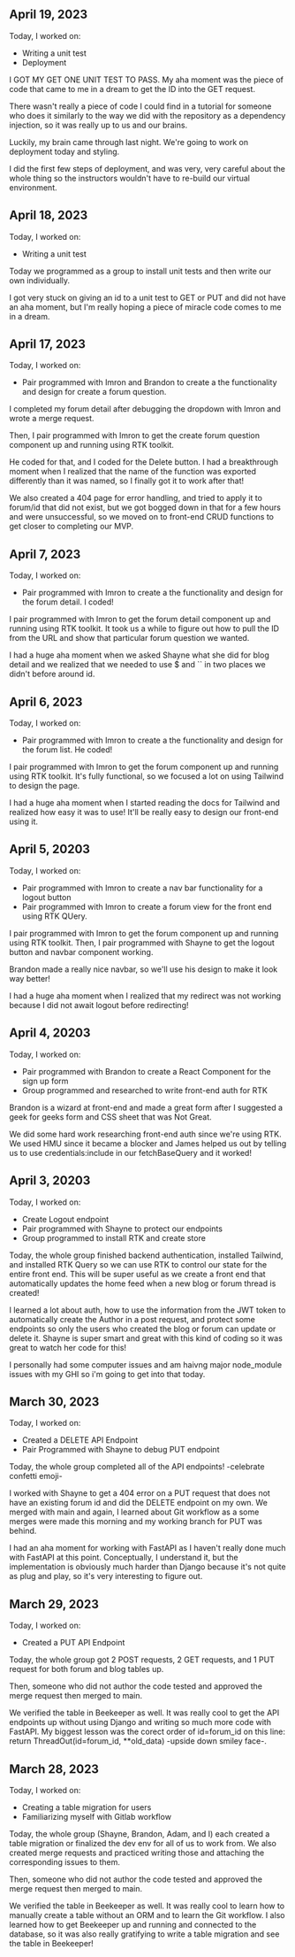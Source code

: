 ## April 19, 2023

Today, I worked on:

* Writing a unit test
* Deployment

I GOT MY GET ONE UNIT TEST TO PASS. My aha moment was the piece of code that came to me in a dream to get the ID into the GET request.

There wasn't really a piece of code I could find in a tutorial for someone who does it similarly to the way we did with the repository as a dependency injection, so it was really up to us and our brains.

Luckily, my brain came through last night. We're going to work on deployment today and styling.

I did the first few steps of deployment, and was very, very careful about the whole thing so the instructors wouldn't have to re-build our virtual environment.

## April 18, 2023

Today, I worked on:

* Writing a unit test

Today we programmed as a group to install unit tests and then write our own individually.

I got very stuck on giving an id to a unit test to GET or PUT and did not have an aha moment, but I'm really hoping a piece of miracle code comes to me in a dream.

## April 17, 2023

Today, I worked on:

* Pair programmed with Imron and Brandon to create a the functionality and design for create a forum question.

I completed my forum detail after debugging the dropdown with Imron and wrote a merge request.

Then, I pair programmed with Imron to get the create forum question component up and running using RTK toolkit.

He coded for that, and I coded for the Delete button. I had a breakthrough moment when I realized that the name of the function was exported differently than it was named, so I finally got it to work after that!

We also created a 404 page for error handling, and tried to apply it to forum/id that did not exist, but we got bogged down in that for a few hours and were unsuccessful, so we moved on to front-end CRUD functions to get closer to completing our MVP.

## April 7, 2023

Today, I worked on:

* Pair programmed with Imron to create a the functionality and design for the forum detail. I coded!

I pair programmed with Imron to get the forum detail component up and running using RTK toolkit. It took us a while to figure out how to pull the ID from the URL and show that particular forum question we wanted.

I had a huge aha moment when we asked Shayne what she did for blog detail and we realized that we needed to use $ and `` in two places we didn't before around id.

## April 6, 2023

Today, I worked on:

* Pair programmed with Imron to create a the functionality and design for the forum list. He coded!

I pair programmed with Imron to get the forum component up and running using RTK toolkit. It's fully functional, so we focused a lot on using Tailwind to design the page.

I had a huge aha moment when I started reading the docs for Tailwind and realized how easy it was to use! It'll be really easy to design our front-end using it.

## April 5, 20203

Today, I worked on:

* Pair programmed with Imron to create a nav bar functionality for a logout button
* Pair programmed with Imron to create a forum view for the front end using RTK QUery.

I pair programmed with Imron to get the forum component up and running using RTK toolkit. Then, I pair programmed with Shayne to get the logout button and navbar component working.

Brandon made a really nice navbar, so we'll use his design to make it look way better!

I had a huge aha moment when I realized that my redirect was not working because I did not await logout before redirecting!


## April 4, 20203

Today, I worked on:

* Pair programmed with Brandon to create a React Component for the sign up form
* Group programmed and researched to write front-end auth for RTK

Brandon is a wizard at front-end and made a great form after I suggested a geek for geeks form and CSS sheet that was Not Great.

We did some hard work researching front-end auth since we're using RTK. We used HMU since it became a blocker and James helped us out by telling us to use credentials:include in our fetchBaseQuery and it worked!

## April 3, 20203

Today, I worked on:

* Create Logout endpoint
* Pair programmed with Shayne to protect our endpoints
* Group programmed to install RTK and create store

Today, the whole group finished backend authentication, installed Tailwind, and installed RTK Query so we can use RTK to control our state for the entire front end. This will be super useful as we create a front end that automatically updates the home feed when a new blog or forum thread is created!

I learned a lot about auth, how to use the information from the JWT token to automatically create the Author in a post request, and protect some endpoints so only the users who created the blog or forum can update or delete it. Shayne is super smart and great with this kind of coding so it was great to watch her code for this!

I personally had some computer issues and am haivng major node_module issues with my GHI so i'm going to get into that today.

## March 30, 2023

Today, I worked on:

* Created a DELETE API Endpoint
* Pair Programmed with Shayne to debug PUT endpoint

Today, the whole group completed all of the API endpoints! -celebrate confetti emoji-

I worked with Shayne to get a 404 error on a PUT request that does not have an existing forum id and did the DELETE endpoint on my own.
We merged with main and again, I learned about Git workflow as a some merges were made this morning and my working branch for PUT was behind.

I had an aha moment for working with FastAPI as I haven't really done much with FastAPI at this point. Conceptually, I understand it, but the implementation is obviously much harder than Django because it's not quite as plug and play, so it's very interesting to figure out.

## March 29, 2023

Today, I worked on:

* Created a PUT API Endpoint

Today, the whole group got 2 POST requests, 2 GET requests, and 1 PUT request for both forum and blog tables up.

Then, someone who did not author the code tested and approved the merge request then merged to main.

We verified the table in Beekeeper as well. It was really cool to get the API endpoints up without using Django and writing so much more code with FastAPI. My biggest lesson was the corect order of id=forum_id on this line:  return ThreadOut(id=forum_id, **old_data) -upside down smiley face-.

## March 28, 2023

Today, I worked on:

* Creating a table migration for users
* Familiarizing myself with Gitlab workflow

Today, the whole group (Shayne, Brandon, Adam, and I) each created a table migration or finalized the dev env for all of us to work from. We also created merge requests and practiced writing those and attaching the corresponding issues to them.

Then, someone who did not author the code tested and approved the merge request then merged to main.

We verified the table in Beekeeper as well. It was really cool to learn how to manually create a table without an ORM and to learn the Git workflow. I also learned how to get Beekeeper up and running and connected to the database, so it was also really gratifying to write a table migration and see the table in Beekeeper!
